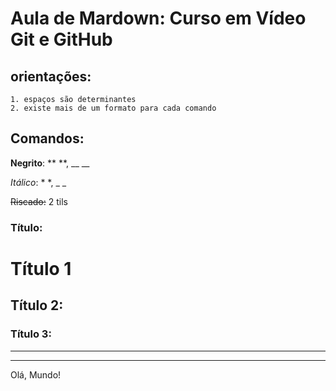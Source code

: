 # Aula de Mardown: Curso em Vídeo Git e GitHub

  ## orientações: 
    1. espaços são determinantes
    2. existe mais de um formato para cada comando
    
## Comandos:

**Negrito**: ** **, __ __

*Itálico*: * *, _ _

~~Riscado:~~ 2 tils

  ### Título:
   # Título 1
   ## Título 2: ##
   ### Título 3: ###

---
***
Olá, Mundo!
